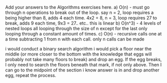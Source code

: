 Add your answers to the Algorithms exercises here.
a) O(n) - must go through n operations to break out of the loop. say n = 2, loop requires a being higher than 8, adds 4 each time. 4x2 = 8, n = 3, loop requires 27 to break, adds 9 each time, 9x3 = 27.. etc.. this is linear
b) O(n^3) - 4 levels of nested loops all looping through the size of n except for the last only looping through a constant amount of times.
c) O(n) - recursive calls one at a time subtracting 1 from n with each call. only n calls can be made

i would conduct a binary search algorithm
i would pick a floor near the middle (or more closer to the bottom with the knowledge that eggs will probably not take many floors to break) and drop an egg. If the egg breaks, I only need to search the floors beneath that mark, if not only above. Then I can go to the midpoint of the section i know answer is in and drop another egg, repeat the process.
